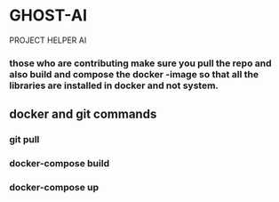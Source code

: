 # GHOST-AI
PROJECT HELPER AI

### those who are contributing make sure you pull the repo and also build and compose the docker -image so that all the libraries are installed in docker and not system.

## docker and git  commands 
### git pull
### docker-compose build
### docker-compose up


